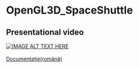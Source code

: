 # OpenGL3D_SpaceShuttle
## Presentational video
[![IMAGE ALT TEXT HERE](https://img.youtube.com/vi/7nSuU8M7QDU/0.jpg)](https://www.youtube.com/watch?v=7nSuU8M7QDU)
<br/>
<br/>
[Documentație(română)](./Documentatie/TEMA%205%20-%20Documentatie.pdf)

